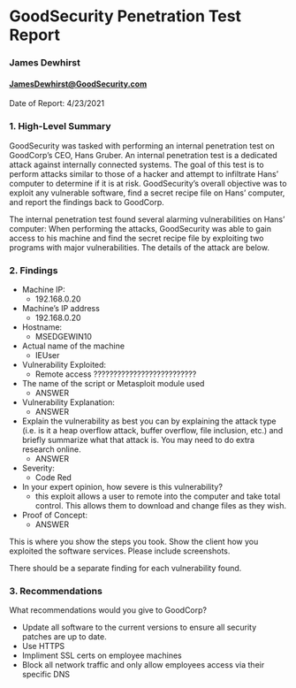 # GoodSecurity Penetration Test Report
### James Dewhirst
#### JamesDewhirst@GoodSecurity.com
Date of Report: 4/23/2021

### 1. High-Level Summary
GoodSecurity was tasked with performing an internal penetration test on GoodCorp’s CEO, Hans Gruber. An internal penetration test is a dedicated attack against internally connected systems. The goal of this test is to perform attacks similar to those of a hacker and attempt to infiltrate Hans’ computer to determine if it is at risk. GoodSecurity’s overall objective was to exploit any vulnerable software, find a secret recipe file on Hans’ computer, and report the findings back to GoodCorp.

The internal penetration test found several alarming vulnerabilities on Hans’ computer: When performing the attacks, GoodSecurity was able to gain access to his machine and find the secret recipe file by exploiting two programs with major vulnerabilities. The details of the attack are below.

### 2. Findings
- Machine IP:
  - 192.168.0.20
- Machine’s IP address
  - 192.168.0.20
- Hostname:
  - MSEDGEWIN10
- Actual name of the machine
  - IEUser
- Vulnerability Exploited:
  - Remote access ??????????????????????????
- The name of the script or Metasploit module used
  - ANSWER
- Vulnerability Explanation:
  - ANSWER
- Explain the vulnerability as best you can by explaining the attack type (i.e. is it a heap overflow attack, buffer overflow, file inclusion, etc.) and briefly summarize what that attack is. You may need to do extra research online. 
  - ANSWER
- Severity:
  - Code Red
- In your expert opinion, how severe is this vulnerability?
  - this exploit allows a user to remote into the computer and take total control. This allows them to download and change files as they wish.
- Proof of Concept:
  - ANSWER

This is where you show the steps you took. Show the client how you exploited the software services. Please include screenshots.

There should be a separate finding for each vulnerability found.

### 3. Recommendations
What recommendations would you give to GoodCorp?
  - Update all software to the current versions to ensure all security patches are up to date.
  - Use HTTPS
  - Impliment SSL certs on employee machines
  - Block all network traffic and only allow employees access via their specific DNS

